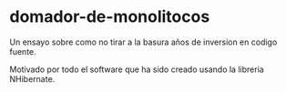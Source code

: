 # domador-de-monolitocos
Un ensayo sobre como no tirar a la basura años de inversion en codigo fuente.

 Motivado por todo el software que ha sido creado usando la libreria NHibernate.
